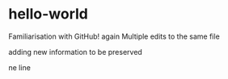 # hello-world
Familiarisation with GitHub! again
Multiple edits to the same file


adding new information to be preserved

ne line

